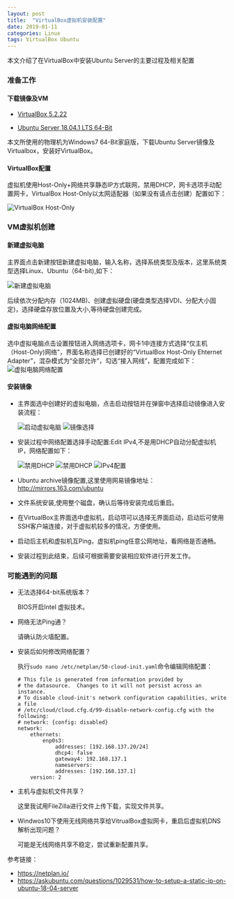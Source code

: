```yaml
---
layout: post
title:  "VirtualBox虚拟机安装配置"
date: 2019-01-11
categories: Linux
tags: VirtualBox Ubuntu
---
```

本文介绍了在VirtualBox中安装Ubuntu Server的主要过程及相关配置

<!--more-->
### 准备工作
#### 下载镜像及VM
* [VirtualBox 5.2.22](https://www.virtualbox.org/)

* [Ubuntu Server 18.04.1 LTS 64-Bit](http://www.ubuntu.com/)

本文所使用的物理机为Windows7 64-Bit家庭版，下载Ubuntu Server镜像及Virtualbox，安装好VirtualBox。

#### VirtualBox配置
虚拟机使用Host-Only+网络共享静态IP方式联网，禁用DHCP，网卡选项手动配置网卡，VirtualBox Host-Only以太网适配器（如果没有请点击创建）配置如下：

![VirtualBox Host-Only](https://tikq.github.io/assets/image/blog/2019/2019-01-11_11-27-34.jpg)

### VM虚拟机创建
#### 新建虚拟电脑
主界面点击新建按钮新建虚拟电脑，输入名称，选择系统类型及版本，这里系统类型选择Linux、Ubuntu（64-bit),如下：

![新建虚拟电脑](https://tikq.github.io/assets/image/blog/2019/2019-01-11_11-14-34.jpg)

后续依次分配内存（1024MB)、创建虚拟硬盘(硬盘类型选择VDI、分配大小固定)，选择硬盘存放位置及大小,等待硬盘创建完成。

#### 虚拟电脑网络配置
选中虚拟电脑点击设置按钮进入网络选项卡，网卡1中连接方式选择“仅主机（Host-Only)网络”，界面名称选择已创建好的“VirtualBox Host-Only Ehternet Adapter”，混杂模式为“全部允许”，勾选“接入网线”，配置完成如下：
![虚拟电脑网络配置](https://tikq.github.io/assets/image/blog/2019/2019-01-11_11-26-58.jpg)


#### 安装镜像
* 主界面选中创建好的虚拟电脑，点击启动按钮并在弹窗中选择启动镜像进入安装流程：

    ![启动虚拟电脑](https://tikq.github.io/assets/image/blog/2019/2019-01-11_11-23-05.jpg)
    ![镜像选择](https://tikq.github.io/assets/image/blog/2019/2019-01-11_11-23-52.jpg)

* 安装过程中网络配置选择手动配置:Edit IPv4,不是用DHCP自动分配虚拟机IP，网络配置如下：

    ![禁用DHCP](https://tikq.github.io/assets/image/blog/2019/2019-01-11_11-30-36.jpg)
    ![禁用DHCP](https://tikq.github.io/assets/image/blog/2019/2019-01-11_11-31-02.jpg)
    ![IPv4配置](https://tikq.github.io/assets/image/blog/2019/2019-01-11_11-32-08.jpg)

* Ubuntu archive镜像配置,这里使用网易镜像地址：http://mirrors.163.com/ubuntu

* 文件系统安装,使用整个磁盘，确认后等待安装完成后重启。

* 在VirtualBox主界面选中虚拟机，启动项可以选择无界面启动，启动后可使用SSH客户端连接，对于虚拟机较多的情况，方便使用。

* 启动后主机和虚拟机互Ping，虚拟机ping任意公网地址，看网络是否通畅。

* 安装过程到此结束，后续可根据需要安装相应软件进行开发工作。

### 可能遇到的问题
* 无法选择64-bit系统版本？
   
   BIOS开启Intel 虚拟技术。

* 网络无法Ping通？
 
   请确认防火墙配置。

* 安装后如何修改网络配置？
   
    执行`sudo nano /etc/netplan/50-cloud-init.yaml`命令编辑网络配置：
    ```
    # This file is generated from information provided by
    # the datasource.  Changes to it will not persist across an instance.
    # To disable cloud-init's network configuration capabilities, write a file
    # /etc/cloud/cloud.cfg.d/99-disable-network-config.cfg with the following:
    # network: {config: disabled}
    network:
        ethernets:
            enp0s3:
                addresses: [192.168.137.20/24]
                dhcp4: false
                gateway4: 192.168.137.1
                nameservers:
                addresses: [192.168.137.1]
        version: 2
    ```
* 主机与虚拟机文件共享？
  
   这里我试用FileZilla进行文件上传下载，实现文件共享。

* Windwos10下使用无线网络共享给VitrualBox虚拟网卡，重启后虚拟机DNS解析出现问题？

    可能是无线网络共享不稳定，尝试重新配置共享。


参考链接：
* https://netplan.io/
* https://askubuntu.com/questions/1029531/how-to-setup-a-static-ip-on-ubuntu-18-04-server